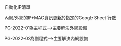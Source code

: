 自動化IP清單


內網/外網的IP+MAC資訊更新於指定的Google Sheet 行數


PG-2022-01為主程式-->主要解決外網設備


PG-2022-02為副程式-->主要解決內網設備
